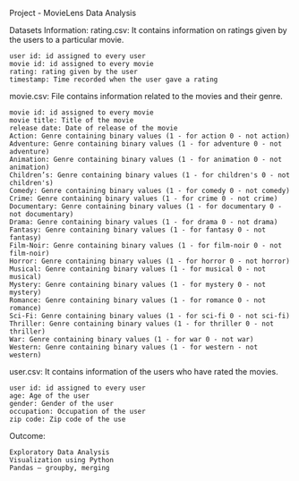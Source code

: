 Project - MovieLens Data Analysis

Datasets Information:
rating.csv: It contains information on ratings given by the users to a particular movie.

    user id: id assigned to every user
    movie id: id assigned to every movie
    rating: rating given by the user
    timestamp: Time recorded when the user gave a rating

movie.csv: File contains information related to the movies and their genre.

    movie id: id assigned to every movie
    movie title: Title of the movie
    release date: Date of release of the movie
    Action: Genre containing binary values (1 - for action 0 - not action)
    Adventure: Genre containing binary values (1 - for adventure 0 - not adventure)
    Animation: Genre containing binary values (1 - for animation 0 - not animation)
    Children’s: Genre containing binary values (1 - for children's 0 - not children's)
    Comedy: Genre containing binary values (1 - for comedy 0 - not comedy)
    Crime: Genre containing binary values (1 - for crime 0 - not crime)
    Documentary: Genre containing binary values (1 - for documentary 0 - not documentary)
    Drama: Genre containing binary values (1 - for drama 0 - not drama)
    Fantasy: Genre containing binary values (1 - for fantasy 0 - not fantasy)
    Film-Noir: Genre containing binary values (1 - for film-noir 0 - not film-noir)
    Horror: Genre containing binary values (1 - for horror 0 - not horror)
    Musical: Genre containing binary values (1 - for musical 0 - not musical)
    Mystery: Genre containing binary values (1 - for mystery 0 - not mystery)
    Romance: Genre containing binary values (1 - for romance 0 - not romance)
    Sci-Fi: Genre containing binary values (1 - for sci-fi 0 - not sci-fi)
    Thriller: Genre containing binary values (1 - for thriller 0 - not thriller)
    War: Genre containing binary values (1 - for war 0 - not war)
    Western: Genre containing binary values (1 - for western - not western)

user.csv: It contains information of the users who have rated the movies.

    user id: id assigned to every user
    age: Age of the user
    gender: Gender of the user
    occupation: Occupation of the user
    zip code: Zip code of the use


Outcome:
    
    Exploratory Data Analysis
    Visualization using Python
    Pandas – groupby, merging
